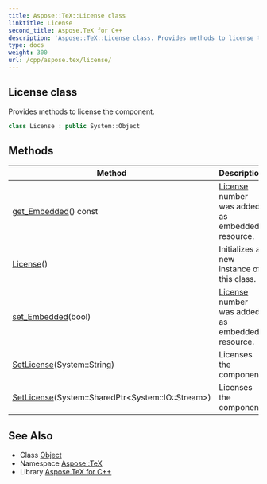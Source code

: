 ```yaml
---
title: Aspose::TeX::License class
linktitle: License
second_title: Aspose.TeX for C++
description: 'Aspose::TeX::License class. Provides methods to license the component in C++.'
type: docs
weight: 300
url: /cpp/aspose.tex/license/
---
```

## License class


Provides methods to license the component.

```cpp
class License : public System::Object
```

## Methods

| Method | Description |
| --- | --- |
| [get_Embedded](./get_embedded/)() const | [License](./) number was added as embedded resource. |
| [License](./license/)() | Initializes a new instance of this class. |
| [set_Embedded](./set_embedded/)(bool) | [License](./) number was added as embedded resource. |
| [SetLicense](./setlicense/)(System::String) | Licenses the component. |
| [SetLicense](./setlicense/)(System::SharedPtr\<System::IO::Stream\>) | Licenses the component. |
## See Also

* Class [Object](../../system/object/)
* Namespace [Aspose::TeX](../)
* Library [Aspose.TeX for C++](../../)

